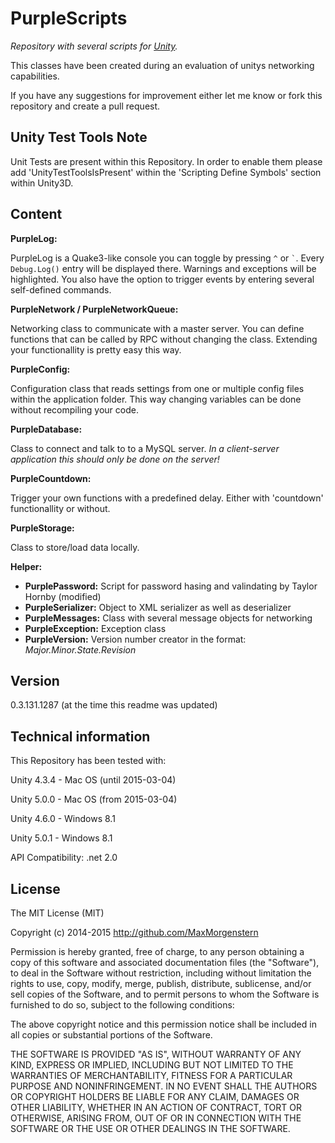 PurpleScripts
=============

*Repository with several scripts for [Unity].*

This classes have been created during an evaluation of unitys networking capabilities.

If you have any suggestions for improvement either let me know or fork this repository and create a pull request.



Unity Test Tools Note
----
Unit Tests are present within this Repository.
In order to enable them please add 'UnityTestToolsIsPresent' within the 'Scripting Define Symbols' section within Unity3D.



Content
----

**PurpleLog:**

PurpleLog is a Quake3-like console you can toggle by pressing ```^``` or ``` ` ```.
Every ```Debug.Log()``` entry will be displayed there. Warnings and exceptions will be highlighted.
You also have the option to trigger events by entering several self-defined commands. 


**PurpleNetwork / PurpleNetworkQueue:**

Networking class to communicate with a master server.
You can define functions that can be called by RPC without changing the class. Extending your functionallity is pretty easy this way.


**PurpleConfig:**

Configuration class that reads settings from one or multiple config files within the application folder. This way changing variables can be done without recompiling your code.


**PurpleDatabase:**

Class to connect and talk to to a MySQL server.
*In a client-server application this should only be done on the server!*


**PurpleCountdown:**

Trigger your own functions with a predefined delay. Either with 'countdown' functionallity or without.


**PurpleStorage:**

Class to store/load data locally.


**Helper:**
 - **PurplePassword:** Script for password hasing and valindating by Taylor Hornby (modified)
 - **PurpleSerializer:** Object to XML serializer as well as deserializer
 - **PurpleMessages:** Class with several message objects for networking
 - **PurpleException:** Exception class
 - **PurpleVersion:** Version number creator in the format: *Major.Minor.State.Revision*



Version
----

0.3.131.1287 (at the time this readme was updated)



Technical information
-----------

This Repository has been tested with:

Unity 4.3.4 - Mac OS (until 2015-03-04)

Unity 5.0.0 - Mac OS (from 2015-03-04)

Unity 4.6.0 - Windows 8.1

Unity 5.0.1 - Windows 8.1

API Compatibility: .net 2.0



License
----

The MIT License (MIT)

Copyright (c) 2014-2015 http://github.com/MaxMorgenstern

Permission is hereby granted, free of charge, to any person obtaining a copy
of this software and associated documentation files (the "Software"), to deal
in the Software without restriction, including without limitation the rights
to use, copy, modify, merge, publish, distribute, sublicense, and/or sell
copies of the Software, and to permit persons to whom the Software is
furnished to do so, subject to the following conditions:

The above copyright notice and this permission notice shall be included in all
copies or substantial portions of the Software.

THE SOFTWARE IS PROVIDED "AS IS", WITHOUT WARRANTY OF ANY KIND, EXPRESS OR
IMPLIED, INCLUDING BUT NOT LIMITED TO THE WARRANTIES OF MERCHANTABILITY,
FITNESS FOR A PARTICULAR PURPOSE AND NONINFRINGEMENT. IN NO EVENT SHALL THE
AUTHORS OR COPYRIGHT HOLDERS BE LIABLE FOR ANY CLAIM, DAMAGES OR OTHER
LIABILITY, WHETHER IN AN ACTION OF CONTRACT, TORT OR OTHERWISE, ARISING FROM,
OUT OF OR IN CONNECTION WITH THE SOFTWARE OR THE USE OR OTHER DEALINGS IN THE
SOFTWARE.



[Unity]:http://unity3d.com/
